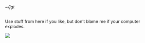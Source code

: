###### ~/jgt

Use stuff from here if you like, but don’t blame me if your computer explodes.

![](http://i.imgur.com/NAn3ojT.gif)
